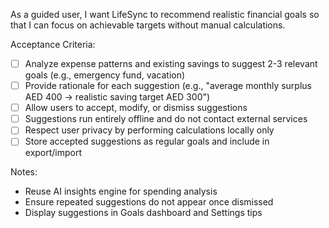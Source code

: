 As a guided user, I want LifeSync to recommend realistic financial goals so that I can focus on achievable targets without manual calculations.

Acceptance Criteria:
- [ ] Analyze expense patterns and existing savings to suggest 2-3 relevant goals (e.g., emergency fund, vacation)
- [ ] Provide rationale for each suggestion (e.g., "average monthly surplus AED 400 → realistic saving target AED 300")
- [ ] Allow users to accept, modify, or dismiss suggestions
- [ ] Suggestions run entirely offline and do not contact external services
- [ ] Respect user privacy by performing calculations locally only
- [ ] Store accepted suggestions as regular goals and include in export/import

Notes:
- Reuse AI insights engine for spending analysis
- Ensure repeated suggestions do not appear once dismissed
- Display suggestions in Goals dashboard and Settings tips
